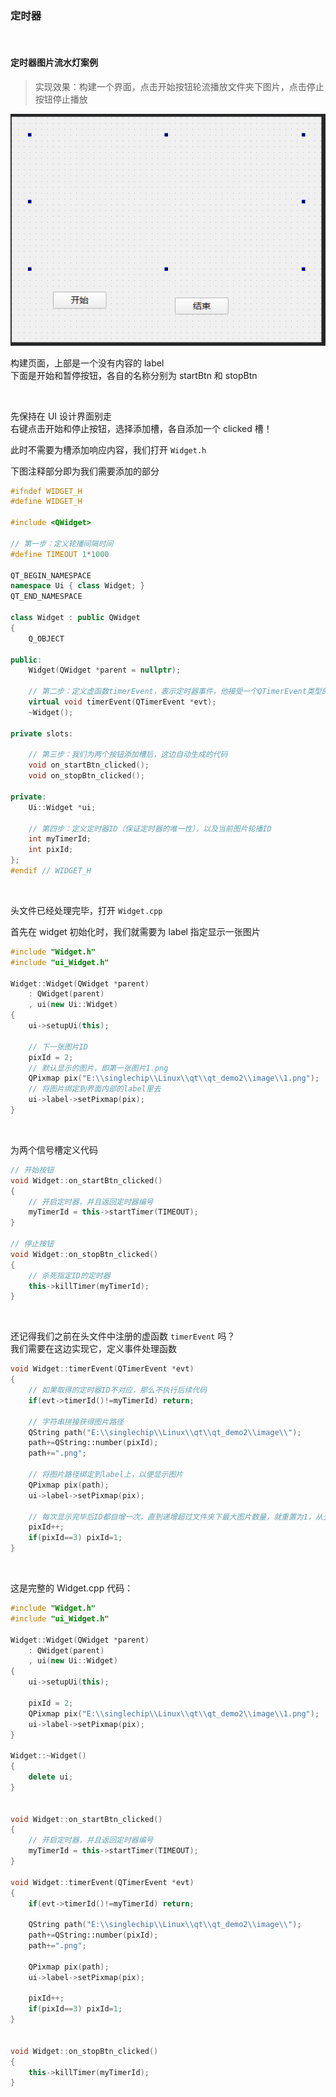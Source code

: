 ### 定时器

<br>

#### 定时器图片流水灯案例

> 实现效果：构建一个界面，点击开始按钮轮流播放文件夹下图片，点击停止按钮停止播放

![](./image/basic/b1.png)

构建页面，上部是一个没有内容的 label  
下面是开始和暂停按钮，各自的名称分别为 startBtn 和 stopBtn

<br>

先保持在 UI 设计界面别走  
右键点击开始和停止按钮，选择添加槽，各自添加一个 clicked 槽！

此时不需要为槽添加响应内容，我们打开 `Widget.h`

下图注释部分即为我们需要添加的部分

```cpp
#ifndef WIDGET_H
#define WIDGET_H

#include <QWidget>

// 第一步：定义轮播间隔时间
#define TIMEOUT 1*1000

QT_BEGIN_NAMESPACE
namespace Ui { class Widget; }
QT_END_NAMESPACE

class Widget : public QWidget
{
    Q_OBJECT

public:
    Widget(QWidget *parent = nullptr);

    // 第二步：定义虚函数timerEvent，表示定时器事件，他接受一个QTimerEvent类型的参数
    virtual void timerEvent(QTimerEvent *evt);
    ~Widget();

private slots:

    // 第三步：我们为两个按钮添加槽后，这边自动生成的代码
    void on_startBtn_clicked();
    void on_stopBtn_clicked();

private:
    Ui::Widget *ui;

    // 第四步：定义定时器ID（保证定时器的唯一性），以及当前图片轮播ID
    int myTimerId;
    int pixId;
};
#endif // WIDGET_H
```

<br>

头文件已经处理完毕，打开 `Widget.cpp`

首先在 widget 初始化时，我们就需要为 label 指定显示一张图片

```cpp
#include "Widget.h"
#include "ui_Widget.h"

Widget::Widget(QWidget *parent)
    : QWidget(parent)
    , ui(new Ui::Widget)
{
    ui->setupUi(this);

    // 下一张图片ID
    pixId = 2;
    // 默认显示的图片，即第一张图片1.png
    QPixmap pix("E:\\singlechip\\Linux\\qt\\qt_demo2\\image\\1.png");
    // 将图片绑定到界面内部的label里去
    ui->label->setPixmap(pix);
}
```

<br>

为两个信号槽定义代码

```cpp
// 开始按钮
void Widget::on_startBtn_clicked()
{
    // 开启定时器，并且返回定时器编号
    myTimerId = this->startTimer(TIMEOUT);
}

// 停止按钮
void Widget::on_stopBtn_clicked()
{
    // 杀死指定ID的定时器
    this->killTimer(myTimerId);
}
```

<br>

还记得我们之前在头文件中注册的虚函数 `timerEvent` 吗？  
我们需要在这边实现它，定义事件处理函数

```cpp
void Widget::timerEvent(QTimerEvent *evt)
{
    // 如果取得的定时器ID不对应，那么不执行后续代码
    if(evt->timerId()!=myTimerId) return;

    // 字符串拼接获得图片路径
    QString path("E:\\singlechip\\Linux\\qt\\qt_demo2\\image\\");
    path+=QString::number(pixId);
    path+=".png";

    // 将图片路径绑定到label上，以便显示图片
    QPixmap pix(path);
    ui->label->setPixmap(pix);

    // 每次显示完毕后ID都自增一次，直到递增超过文件夹下最大图片数量，就重置为1，从头开始显示
    pixId++;
    if(pixId==3) pixId=1;
}
```

<br>

这是完整的 Widget.cpp 代码：

```cpp
#include "Widget.h"
#include "ui_Widget.h"

Widget::Widget(QWidget *parent)
    : QWidget(parent)
    , ui(new Ui::Widget)
{
    ui->setupUi(this);

    pixId = 2;
    QPixmap pix("E:\\singlechip\\Linux\\qt\\qt_demo2\\image\\1.png");
    ui->label->setPixmap(pix);
}

Widget::~Widget()
{
    delete ui;
}


void Widget::on_startBtn_clicked()
{
    // 开启定时器，并且返回定时器编号
    myTimerId = this->startTimer(TIMEOUT);
}

void Widget::timerEvent(QTimerEvent *evt)
{
    if(evt->timerId()!=myTimerId) return;

    QString path("E:\\singlechip\\Linux\\qt\\qt_demo2\\image\\");
    path+=QString::number(pixId);
    path+=".png";

    QPixmap pix(path);
    ui->label->setPixmap(pix);

    pixId++;
    if(pixId==3) pixId=1;
}


void Widget::on_stopBtn_clicked()
{
    this->killTimer(myTimerId);
}
```

<br>
